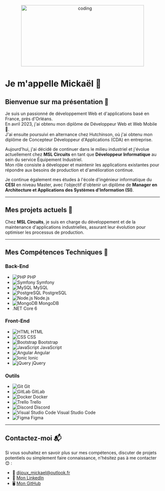 <div align="center">
<img alt="coding" width="400" height="200" src="https://user-images.githubusercontent.com/46269057/152985454-fa5accab-1e0a-48ab-b6a9-0a1a6e81aa30.gif">
</div>

# Je m'appelle Mickaël 👋

## Bienvenue sur ma présentation 🚀

Je suis un passionné de développement Web et d'applications basé en France, près d'Orléans.  
En avril 2023, j'ai obtenu mon diplôme de Développeur Web et Web Mobile 🎉.  
J'ai ensuite poursuivi en alternance chez Hutchinson, où j'ai obtenu mon diplôme de Concepteur Développeur d'Applications (CDA) en entreprise.

Aujourd'hui, j'ai décidé de continuer dans le milieu industriel et j'évolue actuellement chez **MSL Circuits** en tant que **Développeur Informatique** au sein du service Équipement Industriel.  
Mon rôle consiste à développer et maintenir les applications existantes pour répondre aux besoins de production et d'amélioration continue.

Je continue également mes études à l'école d'ingénieur informatique du **CESI** en niveau Master, avec l'objectif d'obtenir un diplôme de **Manager en Architecture et Applications des Systèmes d'Information (SI)**.

---

## Mes projets actuels 🔭

Chez **MSL Circuits**, je suis en charge du développement et de la maintenance d'applications industrielles, assurant leur évolution pour optimiser les processus de production.

---

## Mes Compétences Techniques 🌱

### Back-End
- ![PHP](https://img.icons8.com/officexs/20/000000/php-logo.png) PHP
- ![Symfony](https://img.icons8.com/color/20/000000/symfony.png) Symfony
- ![MySQL](https://img.icons8.com/ios-filled/20/000000/mysql-logo.png) MySQL
- ![PostgreSQL](https://img.icons8.com/color/20/000000/postgreesql.png) PostgreSQL
- ![Node.js](https://img.icons8.com/color/20/000000/nodejs.png) Node.js
- ![MongoDB](https://img.icons8.com/color/20/000000/mongodb.png) MongoDB
- .NET Core 6

### Front-End
- ![HTML](https://img.icons8.com/color/20/000000/html-5--v1.png) HTML
- ![CSS](https://img.icons8.com/color/20/000000/css3.png) CSS
- ![Bootstrap](https://img.icons8.com/color/20/000000/bootstrap.png) Bootstrap
- ![JavaScript](https://img.icons8.com/color/20/000000/javascript--v1.png) JavaScript
- ![Angular](https://img.icons8.com/color/20/000000/angularjs.png) Angular
- ![Ionic](https://img.icons8.com/color/20/000000/ionic.png) Ionic
- ![jQuery](https://img.icons8.com/ios-filled/20/000000/jquery.png) jQuery

### Outils
- ![Git](https://img.icons8.com/color/20/000000/git.png) Git
- ![GitLab](https://img.icons8.com/color/20/000000/gitlab.png) GitLab
- ![Docker](https://img.icons8.com/color/20/000000/docker.png) Docker
- ![Trello](https://img.icons8.com/color/20/000000/trello.png) Trello
- ![Discord](https://img.icons8.com/fluent/20/000000/discord-new-logo.png) Discord
- ![Visual Studio Code](https://img.icons8.com/color/20/000000/visual-studio-code-2019.png) Visual Studio Code
- ![Figma](https://img.icons8.com/color/20/000000/figma--v1.png) Figma

---

## Contactez-moi 📬

Si vous souhaitez en savoir plus sur mes compétences, discuter de projets potentiels ou simplement faire connaissance, n'hésitez pas à me contacter 😊 :

- 📧 [dijoux_mickael@outlook.fr](mailto:dijoux_mickael@outlook.fr)
- 💼 [Mon LinkedIn](https://www.linkedin.com/in/mickael-dijoux-a58797252)
- 🖥️ [Mon GitHub](https://github.com/Mikadjx)
